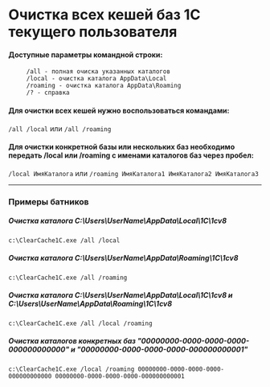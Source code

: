 # Очистка всех кешей баз 1С текущего пользователя

#### Доступные параметры командной строки:
```bsl     
     /all - полная очиска указанных каталогов
     /local - очистка каталога AppData\Local
     /roaming - очистка каталога AppData\Roaming
     /? - справка
```

#### Для очистки всех кешей нужно воспользоваться командами:
```/all /local```
или
```/all /roaming```

#### Для очистки конкретной базы или нескольких баз необходимо передать /local или /roaming с именами каталогов баз через пробел:
```/local ИмяКаталога```
или
```/roaming ИмяКаталога1 ИмяКаталога2 ИмяКаталога3```
___
### Примеры батников
##### Очистка каталога C:\Users\UserName\AppData\Local\1C\1cv8
```c:\ClearCache1C.exe /all /local```
##### Очистка каталога C:\Users\UserName\AppData\Roaming\1C\1cv8
```c:\ClearCache1C.exe /all /roaming```
##### Очистка каталога C:\Users\UserName\AppData\Local\1C\1cv8 и C:\Users\UserName\AppData\Roaming\1C\1cv8
```c:\ClearCache1C.exe /all /local /roaming```
##### Очистка каталогов конкретных баз "00000000-0000-0000-0000-000000000000" и "00000000-0000-0000-0000-000000000001"
```c:\ClearCache1C.exe /local /roaming 00000000-0000-0000-0000-000000000000 00000000-0000-0000-0000-000000000001```
